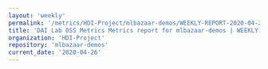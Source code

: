 ```yaml
---
layout: 'weekly'
permalink: '/metrics/HDI-Project/mlbazaar-demos/WEEKLY-REPORT-2020-04-26'
title: 'DAI Lab OSS Metrics Metrics report for mlbazaar-demos | WEEKLY-REPORT-2020-04-26'
organization: 'HDI-Project'
repository: 'mlbazaar-demos'
current_date: '2020-04-26'
---
```

